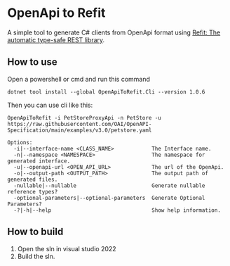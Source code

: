 # OpenApi to Refit

A simple tool to generate C# clients from OpenApi format using [Refit: The automatic type-safe REST library](https://github.com/reactiveui/refit).

## How to use
Open a powershell or cmd and run this command
```
dotnet tool install --global OpenApiToRefit.Cli --version 1.0.6
```
Then you can use cli like this:
``` 
OpenApiToRefit -i PetStoreProxyApi -n PetStore -u https://raw.githubusercontent.com/OAI/OpenAPI-Specification/main/examples/v3.0/petstore.yaml
```
```
Options:
  -i|--interface-name <CLASS_NAME>            The Interface name.
  -n|--namespace <NAMESPACE>                  The namespace for generated interface.
  -u|--openapi-url <OPEN_API_URL>             The url of the OpenApi.
  -o|--output-path <OUTPUT_PATH>              The output path of generated files.
  -nullable|--nullable                        Generate nullable reference types?
  -optional-parameters|--optional-parameters  Generate Optional Parameters?
  -?|-h|--help                                Show help information.
  ```



## How to build
1. Open the sln in visual studio 2022
2. Build the sln.
